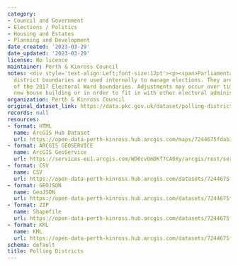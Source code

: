 ```yaml
---
category:
- Council and Government
- Elections / Politics
- Housing and Estates
- Planning and Development
date_created: '2023-03-29'
date_updated: '2023-03-29'
license: No licence
maintainer: Perth & Kinross Council
notes: <div style='text-align:Left;font-size:12pt'><p><span>Parliamentary polling
  district boundaries are used internally to manage elections. They are sub-divisions
  of the 2017 Electoral Ward boundaries. Adjustments may occur over time to reflect
  new house building or in order to fit in with other electoral administrative boundaries.</span></p></div>
organization: Perth & Kinross Council
original_dataset_link: https://data.pkc.gov.uk/dataset/polling-districts1
records: null
resources:
- format: HTML
  name: ArcGIS Hub Dataset
  url: https://open-data-perth-kinross.hub.arcgis.com/maps/7244675fdab14e6db45296ff40ecd5e5_4
- format: ARCGIS GEOSERVICE
  name: ArcGIS GeoService
  url: https://services-eu1.arcgis.com/WD0cvOmDKf7CA0Xy/arcgis/rest/services/Polling_Districts/FeatureServer/4
- format: CSV
  name: CSV
  url: https://open-data-perth-kinross.hub.arcgis.com/datasets/7244675fdab14e6db45296ff40ecd5e5_4.csv?outSR=%7B%22latestWkid%22%3A27700%2C%22wkid%22%3A27700%7D
- format: GEOJSON
  name: GeoJSON
  url: https://open-data-perth-kinross.hub.arcgis.com/datasets/7244675fdab14e6db45296ff40ecd5e5_4.geojson?outSR=%7B%22latestWkid%22%3A27700%2C%22wkid%22%3A27700%7D
- format: ZIP
  name: Shapefile
  url: https://open-data-perth-kinross.hub.arcgis.com/datasets/7244675fdab14e6db45296ff40ecd5e5_4.zip?outSR=%7B%22latestWkid%22%3A27700%2C%22wkid%22%3A27700%7D
- format: KML
  name: KML
  url: https://open-data-perth-kinross.hub.arcgis.com/datasets/7244675fdab14e6db45296ff40ecd5e5_4.kml?outSR=%7B%22latestWkid%22%3A27700%2C%22wkid%22%3A27700%7D
schema: default
title: Polling Districts
---
```

